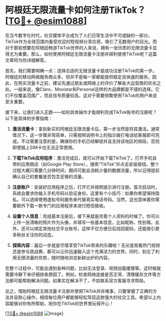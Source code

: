 # 阿根廷无限流量卡如何注册TikTok？[[TG💪+ @esim1088](https://t.me/s/esim1088)]

在当今数字化时代，社交媒体平台成为了人们日常生活中不可或缺的一部分。TikTok作为全球范围内备受欢迎的短视频分享应用，吸引了无数用户的目光。而对于那些想要在阿根廷畅游TikTok世界的人来说，拥有一张优质的无限流量卡显得尤为重要。那么，如何使用阿根廷无限流量卡注册并顺利使用TikTok呢？这篇文章将为你详细解答。

首先，我们需要明确一点：选择合适的无限流量卡是成功注册TikTok的第一步。阿根廷的移动网络服务商众多，但并不是每一家都能提供稳定且快速的服务。因此，在购买流量卡之前，建议先通过朋友或网络上的评价了解各大运营商的优劣之处。一般来说，像Claro、Movistar和Personal这样的大品牌都是不错的选择。它们不仅覆盖范围广，而且信号质量较高，这对于需要频繁使用TikTok的用户来说至关重要。

接下来，让我们进入正题——如何具体操作才能顺利完成TikTok账号的注册呢？以下是具体的步骤指南：

1. **激活流量卡**：拿到新买的阿根廷无限流量卡后，第一步当然是将其激活。通常情况下，这一步骤非常简单，只需按照说明书上的指示拨打电话给客服即可完成。不过需要注意的是，确保你的手机已经解锁并且支持该地区的频段，否则即使插上SIM卡也无法正常使用。

2. **下载TikTok应用程序**：激活完成后，就可以开始下载TikTok了。打开手机自带的应用商店（如Google Play Store），搜索“TikTok”并点击安装按钮。整个过程大概只需要几分钟时间，期间可能会消耗少量的数据流量，所以记得提前确认自己的套餐是否包含足够的流量。

3. **注册账户**：安装好应用程序之后，打开它并按照提示进行注册。首次启动时，系统会要求你输入手机号码以验证身份。这里有个小技巧：如果你希望保持隐私，可以选择使用虚拟号码服务来代替真实电话号码。当然，这也意味着你需要额外下载一款专门的应用程序来进行短信接收。

4. **设置个人信息**：完成基本注册后，接下来就是完善个人资料的时候了。你可以上传一张清晰的照片作为头像，并填写一些基本信息，比如昵称、性别等。此外，还可以绑定其他社交平台账号，这样不仅方便日后找回密码，还能吸引更多粉丝关注你的动态。

5. **探索内容**：最后一步就是尽情享受TikTok带来的乐趣啦！无论是观看热门视频还是参与挑战赛，都可以让你迅速融入这个充满活力的世界。同时，别忘了利用无限流量的优势，随时随地浏览新鲜出炉的内容。

在整个过程中，可能会遇到各种问题，比如无法登录、视频加载缓慢等。这时候就需要冷静下来仔细排查原因了。例如，检查网络连接是否正常、清理缓存文件等方法都可能帮助解决问题。如果实在解决不了，不妨联系官方客服寻求帮助。

总之，借助阿根廷无限流量卡注册并使用TikTok并非难事，只要掌握了正确的方法并且耐心操作，相信每位用户都能够轻松驾驭这款强大的社交工具。希望以上内容能够对你有所帮助，祝你在TikTok的世界里玩得开心！

[[TG💪+ @esim1088](https://t.me/s/esim1088) ![Image](https://i.postimg.cc/4NQfJmqS/Snipaste-2025-05-13-00-14-12.png)]